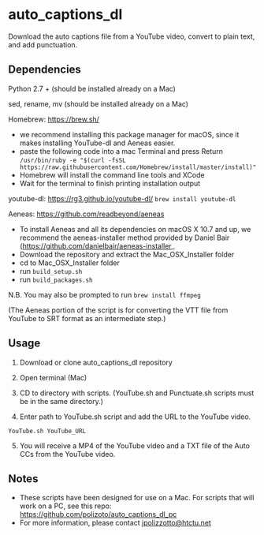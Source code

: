 # auto_captions_dl
Download the auto captions file from a YouTube video, convert to plain text, and add punctuation.

## Dependencies

Python 2.7 + (should be installed already on a Mac)

sed, rename, mv (should be installed already on a Mac)

Homebrew: https://brew.sh/
- we recommend installing this package manager for macOS, since it makes installing YouTube-dl and Aeneas easier.
- paste the following code into a mac Terminal and press Return
`/usr/bin/ruby -e "$(curl -fsSL https://raw.githubusercontent.com/Homebrew/install/master/install)"`
- Homebrew will install the command line tools and XCode
- Wait for the terminal to finish printing installation output

youtube-dl: https://rg3.github.io/youtube-dl/
`brew install youtube-dl`

Aeneas: https://github.com/readbeyond/aeneas
- To install Aeneas and all its dependencies on macOS X 10.7 and up, we recommend the aeneas-installer method provided by Daniel Bair (https://github.com/danielbair/aeneas-installer_
- Download the repository and extract the Mac_OSX_Installer folder
- cd to Mac_OSX_Installer folder
- run `build_setup.sh`
- run `build_packages.sh`

N.B. You may also be prompted to run `brew install ffmpeg`

(The Aeneas portion of the script is for converting the VTT file from YouTube to SRT format as an intermediate step.)

## Usage
1) Download or clone auto_captions_dl repository

2) Open terminal (Mac)

3) CD to directory with scripts. (YouTube.sh and Punctuate.sh scripts must be in the same directory.)

4) Enter path to YouTube.sh script and add the URL to the YouTube video.

`YouTube.sh YouTube_URL`

5) You will receive a MP4 of the YouTube video and a TXT file of the Auto CCs from the YouTube video.

## Notes

- These scripts have been designed for use on a Mac. For scripts that will work on a PC, see this repo: https://github.com/polizoto/auto_captions_dl_pc
- For more information, please contact jpolizzotto@htctu.net
